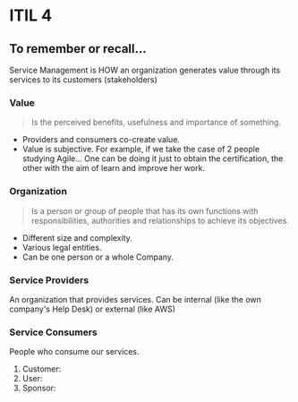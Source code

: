 # ITIL 4


## To remember or recall...

Service Management is HOW an organization generates value through its services to its customers (stakeholders)

### Value
> Is the perceived benefits, usefulness and importance of something.

* Providers and consumers co-create value.
* Value is subjective. For example, if we take the case of 2 people studying Agile... One can be doing it just to obtain the certification, the other with the aim of learn and improve her work.

### Organization
> Is a person or group of people that has its own functions with responsibilities, authorities and relationships to achieve its objectives. 

* Different size and complexity.
* Various legal entities.
* Can be one person or a whole Company.

### Service Providers

An organization that provides services. Can be internal (like the own company's Help Desk) or external (like AWS)

### Service Consumers

People who consume our services.

1. Customer:
2. User:
3. Sponsor: 